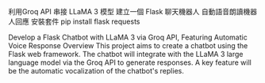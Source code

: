 利用Groq API 串接 LLaMA 3 模型
建立一個 Flask 聊天機器人
自動語音朗讀機器人回應
安裝套件
pip install flask requests

Develop a Flask Chatbot with LLaMA 3 via Groq API, Featuring Automatic Voice Response
Overview
This project aims to create a chatbot using the Flask web framework. The chatbot will integrate with the LLaMA 3 large language model via the Groq API to generate responses. A key feature will be the automatic vocalization of the chatbot's replies.


